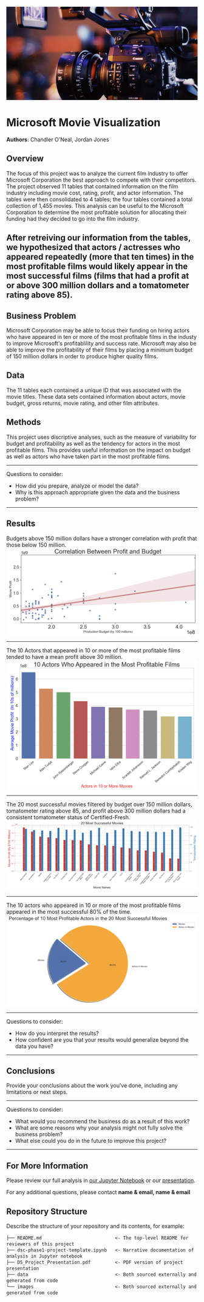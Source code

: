 ![camera_cover](images/camera_cover.png)


# Microsoft Movie Visualization 

**Authors**: Chandler O'Neal, Jordan Jones

## Overview

The focus of this project was to analyze the current film industry to offer Microsoft Corporation the best approach to compete with their competitors. The project observed 11 tables that contained information on the film industry including movie cost, rating, profit, and actor information. The tables were then consolidated to 4 tables; the four tables contained a total collection of 1,455 movies. This analysis can be useful to the Microsoft Corporation to determine the most profitable solution for allocating their funding had they decided to go into the film industry. 


## After retreiving our information from the tables, we hypothesized that actors / actresses who appeared repeatedly (more that ten times) in the most profitable films would likely appear in the most successful films (films that had a profit at or above 300 million dollars and a tomatometer rating above 85). 




## Business Problem

Microsoft Corporation may be able to focus their funding on hiring actors who have appeared in ten or more of the most profitable films in the industy to improve Microsoft's profitablility and success rate. Microsoft may also be able to improve the profitability of their films by placing a minimum budget of 150 million dollars in order to produce higher quality films. 


## Data

The 11 tables each contained a unique ID that was associated with the movie titles. These data sets contained information about actors, movie budget, gross returns, movie rating, and other film attributes.


## Methods

This project uses discriptive analyses, such as the measure of variability for budget and profitability as well as the tendency for actors in the most profitable films. This provides useful information on the impact on budget as well as actors who have taken part in the most profitable films. 

***
Questions to consider:
* How did you prepare, analyze or model the data?
* Why is this approach appropriate given the data and the business problem?
***

## Results

Budgets above 150 million dollars have a stronger correlation with profit that those below 150 million. 
![regression plot](images/regression.png)

---
The 10 Actors that appeared in 10 or more of the most profitable films tended to have a mean profit above 30 million.
![actor bar plot](images/bar_plot.png)

---

The 20 most successful movies filtered by budget over 150 million dollars, tomatometer rating above 85, and profit above 300 million dollars had a consistent tomatometer status of Certified-Fresh.
![top 20 bar plot](images/20_bar_plot.png)

---

The 10 actors who appeared in 10 or more of the most profitable films appeared in the most successful 80% of the time. 
![pie plot](images/pie_plot.png)


***
Questions to consider:
* How do you interpret the results?
* How confident are you that your results would generalize beyond the data you have?
***


## Conclusions

Provide your conclusions about the work you've done, including any limitations or next steps.

***
Questions to consider:
* What would you recommend the business do as a result of this work?
* What are some reasons why your analysis might not fully solve the business problem?
* What else could you do in the future to improve this project?
***

## For More Information

Please review our full analysis in [our Jupyter Notebook](./dsc-phase1-project-template.ipynb) or our [presentation](./DS_Project_Presentation.pdf).

For any additional questions, please contact **name & email, name & email**

## Repository Structure

Describe the structure of your repository and its contents, for example:

```
├── README.md                           <- The top-level README for reviewers of this project
├── dsc-phase1-project-template.ipynb   <- Narrative documentation of analysis in Jupyter notebook
├── DS_Project_Presentation.pdf         <- PDF version of project presentation
├── data                                <- Both sourced externally and generated from code
└── images                              <- Both sourced externally and generated from code
```
